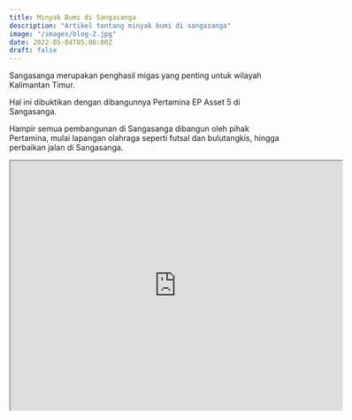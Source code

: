 ```yaml
---
title: Minyak Bumi di Sangasanga
description: "Artikel tentang minyak bumi di sangasanga"
image: "/images/blog-2.jpg"
date: 2022-05-04T05:00:00Z
draft: false
---
```


Sangasanga merupakan penghasil migas yang penting untuk wilayah Kalimantan Timur.

Hal ini dibuktikan dengan dibangunnya Pertamina EP Asset 5 di Sangasanga.

Hampir semua pembangunan di Sangasanga dibangun oleh pihak Pertamina, mulai lapangan olahraga seperti futsal dan bulutangkis, hingga perbaikan jalan di Sangasanga. 

<iframe src="https://www.google.com/maps/embed?pb=!4v1685280809873!6m8!1m7!1smn-LOlrjU_rgdBR2ME6V0w!2m2!1d-0.6584237462880475!2d117.235080191468!3f20.297621327179776!4f1.5006756727282777!5f0.7820865974627469" width="600" height="450"  loading="lazy" referrerPolicy="no-referrer-when-downgrade"></iframe>